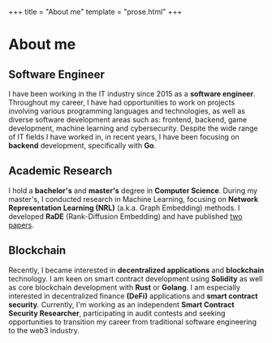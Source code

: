 +++
title = "About me"
template = "prose.html"
+++

# About me

## Software Engineer
I have been working in the IT industry since 2015 as a **software engineer**. Throughout my career, I have had opportunities to work on projects involving various programming languages and technologies, as well as diverse software development areas such as: frontend, backend, game development, machine learning and cybersecurity. Despite the wide range of IT fields I have worked in, in recent years, I have been focusing on **backend** development, specifically with **Go**.

## Academic Research
I hold a **bachelor's** and **master's** degree in **Computer Science**. During my master's, I conducted research in Machine Learning, focusing on **Network Representation Learning (NRL)** (a.k.a. Graph Embedding) methods. I developed **RaDE** (Rank-Diffusion Embedding) and have published [two papers](/tags/publication).

## Blockchain
Recently, I became interested in **decentralized applications** and **blockchain** technology. I am keen on smart contract development using **Solidity** as well as core blockchain development with **Rust** or **Golang**. I am especially interested in decentralized finance **(DeFi)** applications and **smart contract security**. Currently, I'm working as an independent **Smart Contract Security Researcher**, participating in audit contests and seeking opportunities to transition my career from traditional software engineering to the web3 industry.
